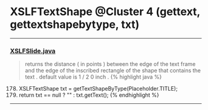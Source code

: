 # XSLFTextShape @Cluster 4 (gettext, gettextshapebytype, txt)

***

### [XSLFSlide.java](https://searchcode.com/codesearch/view/97406624/)
> returns the distance ( in points ) between the edge of the text frame and the edge of the inscribed rectangle of the shape that contains the text . default value is 1 / 2 0 inch . 
{% highlight java %}
178. XSLFTextShape txt = getTextShapeByType(Placeholder.TITLE);
179. return txt == null ? "" : txt.getText();
{% endhighlight %}

***

